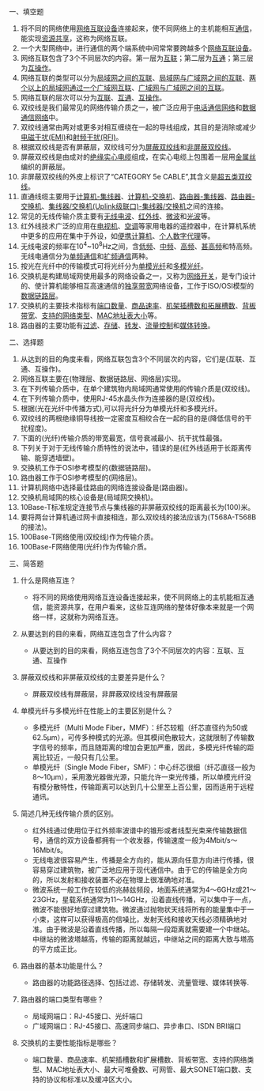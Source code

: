 一、填空题

1. 将不同的网络使用<u>网络互联设备</u>连接起来，使不同网络上的主机能相互<u>通信</u>，能实现<u>资源共享</u>，这称为网络互联。
2. 一个大型网络中，进行通信的两个端系统中间常常要跨越多个<u>网络互联设备</u>。
3. 网络互联包含了3个不同层次的内容。第一层为<u>互联</u>；第二层为<u>互通</u>；第三层为<u>互操作</u>。
4. 网络互联的类型可以分为<U>局域网之间的互联</U>、<u>局域网与广域网之间的互联</u>、<u>两个以上的局域网通过一个广域网互联</u>、<u>广域网与广域网之间的互联</u>。
5. 网络互联的层次可以分为<u>互联</u>、<u>互通</u>、<u>互操作</u>。
6. 双绞线是我们最常见的网络传输介质之一，被广泛应用于<u>电话通信网络</u>和<u>数据通信网络</u>中。
7. 双绞线通常由两对或更多对相互缠绕在一起的导线组成，其目的是消除或减少<u>电磁干扰(EMI)</u>和<u>射频干扰(RFI)</u>。
8. 根据双绞线是否有屏蔽层，双绞线可分为<u>屏蔽双绞线</u>和<u>非屏蔽双绞线</u>。
9. 屏蔽双绞线是由成对的<u>绝缘实心电缆</u>组成，在实心电缆上包围着一层用<u>金属丝</u>编织的屏蔽层。
10. 非屏蔽双绞线的外皮上标识了“CATEGORY 5e CABLE”,其含义是<u>超五类双绞线</u>。
11. 直通线缆主要用于<u>计算机-集线器</u>、<u>计算机-交换机</u>、<u>路由器-集线器</u>、<u>路由器-交换机</u>、<u>集线器/交换机(Uplink级联口)-集线器/交换机</u>之间的连接。
12. 常见的无线传输介质主要有<u>无线电波</u>、<u>红外线</u>、<u>微波</u>和<u>光波</u>等。
13. 红外线技术广泛的应用在<u>电视机</u>、<u>空调</u>等家用电器的遥控器中，在计算机系统中更多的应用在集中于外设，如<u>便携计算机</u>、<u>个人数字代理</u>等。
14. 无线电波的频率在10<sup>4</sup>~10<sup>8</sup>Hz之间，含<u>低频</u>、<u>中频</u>、<u>高频</u>、<u>甚高频</u>和特高频。无线电通信分为<u>单频通信</u>和<u>扩频通信</u>两种。
15. 按光在光纤中的传输模式可将光纤分为<u>单模光纤</u>和<u>多模光纤</u>。
16. 交换机是构建局域网使用最多的网络设备之一，又称为<u>网络开关</u>，是专门设计的、使计算机能够相互高速通信的<u>独享带宽</u>网络设备，工作于ISO/OSI模型的<u>数据链路层</u>。
17. 交换机的主要技术指标有<u>端口数量</u>、<u>商品速率</u>、<u>机架插槽数和拓展槽数</u>、<u>背板带宽</u>、<u>支持的网络类型</u>、<u>MAC地址表大小</u>等。
18. 路由器的主要功能有<u>过滤</u>、<u>存储</u>、<u>转发</u>、<u>流量控制</u>和<u>媒体转换</u>。

二、选择题

1. 从达到的目的角度来看，网络互联包含3个不同层次的内容，它们是(互联、互通、互操作)。
2. 网络互联主要在(物理层、数据链路层、网络层)实现。
3. 在下列传输介质中，在单个建筑物内局域网通常使用的传输介质是(双绞线)。
4. 在下列传输介质中，使用RJ-45水晶头作为连接器的是(双绞线)。
5. 根据(光在光纤中传播方式),可以将光纤分为单模光纤和多模光纤。
6. 双绞线的两根绝缘铜导线按一定密度互相绞合在一起的目的是(降低信号的干扰程度)。
7. 下面的(光纤)传输介质的带宽最宽，信号衰减最小、抗干扰性最强。
8. 下列关于对于无线传输介质特性的说法中，错误的是(红外线适用于长距离传输、能穿透墙壁)。
9. 交换机工作于OSI参考模型的(数据链路层)。
10. 路由器工作于OSI参考模型的(网络层)。
11. 计算机网络中选择最佳路由的网络连接设备是(路由器)。
12. 交换机局域网的核心设备是(局域网交换机)。
13. 10Base-T标准规定连接节点与集线器的非屏蔽双绞线的距离最长为(100)米。
14. 要将两台计算机通过网卡直接相连，那么双绞线的接法应该为(T568A-T568B的接法)。
15. 100Base-T网络使用(双绞线)作为传输介质。
16. 100Base-F网络使用(光纤)作为传输介质。



三、简答题

1. 什么是网络互连？

   + 将不同的网络使用网络互连设备连接起来，使不同网络上的主机能相互通信，能资源共享，在用户看来，这些互连网络的整体好像本来就是一个网络一样，这就称为网络互连。

2. 从要达到的目的来看，网络互连包含了什么内容？

   + 从要达到的目的来看，网络互连包含了3个不同层次的内容：互联、互通、互操作

3. 屏蔽双绞线和非屏蔽双绞线的主要差异是什么？

   + 屏蔽双绞线有屏蔽层，非屏蔽双绞线没有屏蔽层

4. 单模光纤与多模光纤在性能上的主要区别是什么？

   + 多模光纤（Multi Mode Fiber，MMF）：纤芯较粗（纤芯直径约为50或62.5μm），可传多种模式的光源。但其模间色散较大，这就限制了传输数字信号的频率，而且随距离的增加会更加严重，因此，多模光纤传输的距离比较近，一般只有几公里。
   + 单模光纤（Single Mode Fiber，SMF）：中心纤芯很细（纤芯直径一般为8～10μm），采用激光器做光源，只能允许一束光传播，所以单模光纤没有模分散特性，传输距离可以达到几十公里至上百公里，因而适用于远程通讯。

5. 简述几种无线传输介质的区别。

   + 红外线通过使用位于红外频率波谱中的锥形或者线型光束来传输数据信号，通信的双方设备都拥有一个收发器，传输速度一般为4Mbit/s～16Mbit/s。
   + 无线电波很容易产生，传播是全方向的，能从源向任意方向进行传播，很容易穿过建筑物，被广泛地应用于现代通信中。由于它的传输是全方向的，所以发射和接收装置不必在物理上很准确地对准。
   + 微波系统一般工作在较低的兆赫兹频段，地面系统通常为4～6GHz或21～23GHz，星载系统通常为11～14GHz，沿着直线传播，可以集中于一点，微波不能很好地穿过建筑物。微波通过抛物状天线将所有的能量集中于一小束，这样可以获得极高的信噪比，发射天线和接收天线必须精确地对准。由于微波是沿着直线传播，所以每隔一段距离就需要建一个中继站。中继站的微波塔越高，传输的距离就越远，中继站之间的距离大致与塔高的平方成正比。

6. 路由器的基本功能是什么？

   + 路由器的功能路径选择、包括过滤、存储转发、流量管理、媒体转换等.

7. 路由器的端口类型有哪些？

   + 局域网端口：RJ-45接口、光纤端口
   + 广域网端口：RJ-45接口、高速同步端口、异步串口、ISDN BRI端口

8. 交换机的主要性能指标是哪些？

   + 端口数量、商品速率、机架插槽数和扩展槽数、背板带宽、支持的网络类型、MAC地址表大小、最大可堆叠数、可网管、最大SONET端口数、支持的协议和标准以及缓冲区大小。

   